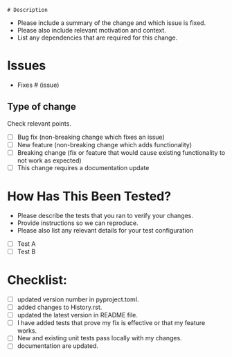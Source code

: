     # Description

- Please include a summary of the change and which issue is fixed.
- Please also include relevant motivation and context.
- List any dependencies that are required for this change.


# Issues
- Fixes # (issue)

## Type of change

Check relevant points.

- [ ] Bug fix (non-breaking change which fixes an issue)
- [ ] New feature (non-breaking change which adds functionality)
- [ ] Breaking change (fix or feature that would cause existing functionality to not work as expected)
- [ ] This change requires a documentation update

# How Has This Been Tested?

- Please describe the tests that you ran to verify your changes.
- Provide instructions so we can reproduce.
- Please also list any relevant details for your test configuration

- [ ] Test A
- [ ] Test B

# Checklist:

- [ ] updated version number in pyproject.toml.
- [ ] added changes to History.rst.
- [ ] updated the latest version in README file.
- [ ] I have added tests that prove my fix is effective or that my feature works.
- [ ] New and existing unit tests pass locally with my changes.
- [ ] documentation are updated.
